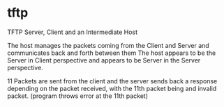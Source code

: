 # tftp
TFTP Server, Client and an Intermediate Host

The host manages the packets coming from the Client and Server and communicates back and forth between them
The host appears to be the Server in Client perspective and appears to be Server in the Server perspective.

11 Packets are sent from the client and the server sends back a response depending on the packet received, with the 11th packet being and invalid packet. (program throws error at the 11th packet)
